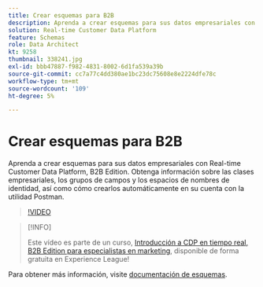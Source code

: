 ```yaml
---
title: Crear esquemas para B2B
description: Aprenda a crear esquemas para sus datos empresariales con Real-time Customer Data Platform, B2B Edition.
solution: Real-time Customer Data Platform
feature: Schemas
role: Data Architect
kt: 9258
thumbnail: 338241.jpg
exl-id: bbb47887-f982-4831-8002-6d1fa539a39b
source-git-commit: cc7a77c4dd380ae1bc23dc75608e8e2224dfe78c
workflow-type: tm+mt
source-wordcount: '109'
ht-degree: 5%

---
```


# Crear esquemas para B2B

Aprenda a crear esquemas para sus datos empresariales con Real-time Customer Data Platform, B2B Edition. Obtenga información sobre las clases empresariales, los grupos de campos y los espacios de nombres de identidad, así como cómo crearlos automáticamente en su cuenta con la utilidad Postman.

>[!VIDEO](https://video.tv.adobe.com/v/338241?quality=12&learn=on)

>[!INFO]
>
> Este vídeo es parte de un curso, [Introducción a CDP en tiempo real, B2B Edition para especialistas en marketing](https://experienceleague.adobe.com/?recommended=ExperiencePlatform-U-1-2021.rtcdp.b2b), disponible de forma gratuita en Experience League!

Para obtener más información, visite [documentación de esquemas](https://experienceleague.adobe.com/docs/experience-platform/xdm/home.html?lang=es).
